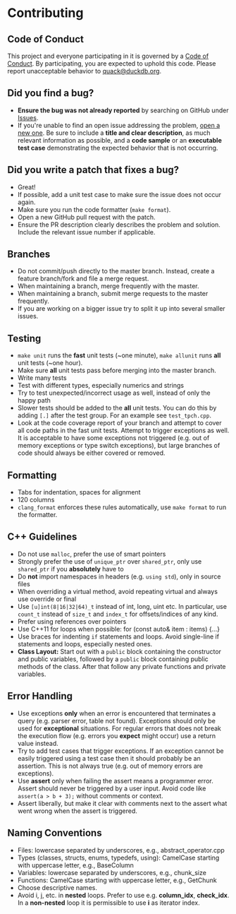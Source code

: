 # Contributing

## Code of Conduct

This project and everyone participating in it is governed by a [Code of Conduct](CODE_OF_CONDUCT.md). By participating, you are expected to uphold this code. Please report unacceptable behavior to [quack@duckdb.org](mailto:quack@duckdb.org).


## **Did you find a bug?**
* **Ensure the bug was not already reported** by searching on GitHub under [Issues](https://github.com/cwida/duckdb/issues).
* If you're unable to find an open issue addressing the problem, [open a new one](https://github.com/cwida/duckdb/issues/new). Be sure to include a **title and clear description**, as much relevant information as possible, and a **code sample** or an **executable test case** demonstrating the expected behavior that is not occurring.

## **Did you write a patch that fixes a bug?**
* Great!
* If possible, add a unit test case to make sure the issue does not occur again.
* Make sure you run the code formatter (`make format`).
* Open a new GitHub pull request with the patch.
* Ensure the PR description clearly describes the problem and solution. Include the relevant issue number if applicable.

## Branches
* Do not commit/push directly to the master branch. Instead, create a feature branch/fork and file a merge request.
* When maintaining a branch, merge frequently with the master.
* When maintaining a branch, submit merge requests to the master frequently.
* If you are working on a bigger issue try to split it up into several smaller issues.

## Testing
* `make unit` runs the **fast** unit tests (~one minute), `make allunit` runs **all** unit tests (~one hour).
* Make sure **all** unit tests pass before merging into the master branch.
* Write many tests
* Test with different types, especially numerics and strings
* Try to test unexpected/incorrect usage as well, instead of only the happy path
* Slower tests should be added to the **all** unit tests. You can do this by adding `[.]` after the test group. For an example see `test_tpch.cpp`.
* Look at the code coverage report of your branch and attempt to cover all code paths in the fast unit tests. Attempt to trigger exceptions as well. It is acceptable to have some exceptions not triggered (e.g. out of memory exceptions or type switch exceptions), but large branches of code should always be either covered or removed.

## Formatting
* Tabs for indentation, spaces for alignment
* 120 columns
* `clang_format` enforces these rules automatically, use `make format` to run the formatter.

## C++ Guidelines
* Do not use `malloc`, prefer the use of smart pointers
* Strongly prefer the use of `unique_ptr` over `shared_ptr`, only use `shared_ptr` if you **absolutely** have to
* Do **not** import namespaces in headers (e.g. `using std`), only in source files
* When overriding a virtual method, avoid repeating virtual and always use override or final
* Use `[u]int(8|16|32|64)_t` instead of int, long, uint etc. In particular, use `count_t` instead of `size_t` and `index_t` for offsets/indices of any kind.
* Prefer using references over pointers
* Use C++11 for loops when possible: for (const auto& item : items) {...}
* Use braces for indenting `if` statements and loops. Avoid single-line if statements and loops, especially nested ones.
* **Class Layout:** Start out with a `public` block containing the constructor and public variables, followed by a `public` block containing public methods of the class. After that follow any private functions and private variables.

## Error Handling
* Use exceptions **only** when an error is encountered that terminates a query (e.g. parser error, table not found). Exceptions should only be used for **exceptional** situations. For regular errors that does not break the execution flow (e.g. errors you **expect** might occur) use a return value instead.
* Try to add test cases that trigger exceptions. If an exception cannot be easily triggered using a test case then it should probably be an assertion. This is not always true (e.g. out of memory errors are exceptions).
* Use **assert** only when failing the assert means a programmer error. Assert should never be triggered by a user input. Avoid code like `assert(a > b + 3);` without comments or context.
* Assert liberally, but make it clear with comments next to the assert what went wrong when the assert is triggered.

## Naming Conventions
* Files: lowercase separated by underscores, e.g., abstract_operator.cpp
* Types (classes, structs, enums, typedefs, using): CamelCase starting with uppercase letter, e.g., BaseColumn
* Variables: lowercase separated by underscores, e.g., chunk_size
* Functions: CamelCase starting with uppercase letter, e.g., GetChunk
* Choose descriptive names.
* Avoid i, j, etc. in **nested** loops. Prefer to use e.g. **column_idx**, **check_idx**. In a **non-nested** loop it is permissible to use **i** as iterator index.
